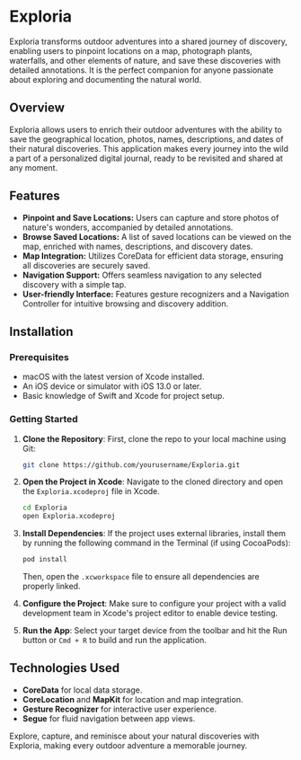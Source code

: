 # Exploria

Exploria transforms outdoor adventures into a shared journey of discovery, enabling users to pinpoint locations on a map, photograph plants, waterfalls, and other elements of nature, and save these discoveries with detailed annotations. It is the perfect companion for anyone passionate about exploring and documenting the natural world.

## Overview

Exploria allows users to enrich their outdoor adventures with the ability to save the geographical location, photos, names, descriptions, and dates of their natural discoveries. This application makes every journey into the wild a part of a personalized digital journal, ready to be revisited and shared at any moment.

## Features

- **Pinpoint and Save Locations:** Users can capture and store photos of nature's wonders, accompanied by detailed annotations.
- **Browse Saved Locations:** A list of saved locations can be viewed on the map, enriched with names, descriptions, and discovery dates.
- **Map Integration:** Utilizes CoreData for efficient data storage, ensuring all discoveries are securely saved.
- **Navigation Support:** Offers seamless navigation to any selected discovery with a simple tap.
- **User-friendly Interface:** Features gesture recognizers and a Navigation Controller for intuitive browsing and discovery addition.

## Installation

### Prerequisites

- macOS with the latest version of Xcode installed.
- An iOS device or simulator with iOS 13.0 or later.
- Basic knowledge of Swift and Xcode for project setup.

### Getting Started

1. **Clone the Repository**: First, clone the repo to your local machine using Git:

    ```bash
    git clone https://github.com/yourusername/Exploria.git
    ```

2. **Open the Project in Xcode**: Navigate to the cloned directory and open the `Exploria.xcodeproj` file in Xcode.

    ```bash
    cd Exploria
    open Exploria.xcodeproj
    ```

3. **Install Dependencies**: If the project uses external libraries, install them by running the following command in the Terminal (if using CocoaPods):

    ```bash
    pod install
    ```

    Then, open the `.xcworkspace` file to ensure all dependencies are properly linked.

4. **Configure the Project**: Make sure to configure your project with a valid development team in Xcode's project editor to enable device testing.

5. **Run the App**: Select your target device from the toolbar and hit the Run button or `Cmd + R` to build and run the application.

## Technologies Used

- **CoreData** for local data storage.
- **CoreLocation** and **MapKit** for location and map integration.
- **Gesture Recognizer** for interactive user experience.
- **Segue** for fluid navigation between app views.

Explore, capture, and reminisce about your natural discoveries with Exploria, making every outdoor adventure a memorable journey.

